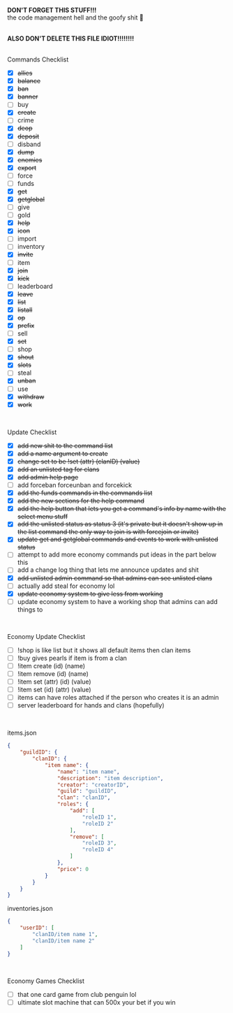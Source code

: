**DON'T FORGET THIS STUFF!!!**<br>
the code management hell and the goofy shit 🙏
<br>
<br>

**ALSO DON'T DELETE THIS FILE IDIOT!!!!!!!!**
<br>
<br>

Commands Checklist
- [x] ~~allies~~
- [x] ~~balance~~
- [x] ~~ban~~
- [x] ~~banner~~
- [ ] buy
- [x] ~~create~~
- [ ] crime
- [x] ~~deop~~
- [x] ~~deposit~~
- [ ] disband
- [x] ~~dump~~
- [x] ~~enemies~~
- [x] ~~export~~
- [ ] force
- [ ] funds
- [x] ~~get~~
- [x] ~~getglobal~~
- [ ] give
- [ ] gold
- [x] ~~help~~
- [x] ~~icon~~
- [ ] import
- [ ] inventory
- [x] ~~invite~~
- [ ] item
- [x] ~~join~~
- [x] ~~kick~~
- [ ] leaderboard
- [x] ~~leave~~
- [x] ~~list~~
- [x] ~~listall~~
- [x] ~~op~~
- [x] ~~prefix~~
- [ ] sell
- [x] ~~set~~
- [ ] shop
- [x] ~~shout~~
- [x] ~~slots~~
- [ ] steal
- [x] ~~unban~~
- [ ] use
- [x] ~~withdraw~~
- [x] ~~work~~
<br>

Update Checklist
- [x] ~~add new shit to the command list~~
- [x] ~~add a name argument to create~~
- [x] ~~change set to be !set (attr) (clanID) (value)~~
- [x] ~~add an unlisted tag for clans~~
- [x] ~~add admin help page~~
- [ ] add forceban forceunban and forcekick
- [x] ~~add the funds commands in the commands list~~
- [x] ~~add the new sections for the help command~~
- [x] ~~add the help button that lets you get a command's info by name with the select menu stuff~~
- [x] ~~add the unlisted status as status 3 (it's private but it doesn't show up in the list command the only way to join is with forcejoin or invite)~~
- [x] ~~update get and getglobal commands and events to work with unlisted status~~
- [ ] attempt to add more economy commands put ideas in the part below this
- [ ] add a change log thing that lets me announce updates and shit
- [x] ~~add unlisted admin command so that admins can see unlisted clans~~
- [ ] actually add steal for economy lol
- [x] ~~update economy system to give less from working~~
- [ ] update economy system to have a working shop that admins can add things to
<br>

Economy Update Checklist
- [ ] !shop is like list but it shows all default items then clan items
- [ ] !buy gives pearls if item is from a clan
- [ ] !item create (id) (name)
- [ ] !item remove (id) (name)
- [ ] !item set (attr) (id) (value)
- [ ] !item set (id) (attr) (value)
- [ ] items can have roles attached if the person who creates it is an admin
- [ ] server leaderboard for hands and clans (hopefully)
<br>

items.json
```json
{
    "guildID": {
        "clanID": {
            "item name": {
                "name": "item name",
                "description": "item description",
                "creator": "creatorID",
                "guild": "guildID",
                "clan": "clanID",
                "roles": {
                    "add": [
                        "roleID 1",
                        "roleID 2"
                    ],
                    "remove": [
                        "roleID 3",
                        "roleID 4"
                    ]
                },
                "price": 0
            }
        }
    }
}
```
inventories.json
```json
{
    "userID": [
        "clanID/item name 1",
        "clanID/item name 2"
    ]
}
```
<br>

Economy Games Checklist
- [ ] that one card game from club penguin lol
- [ ] ultimate slot machine that can 500x your bet if you win
